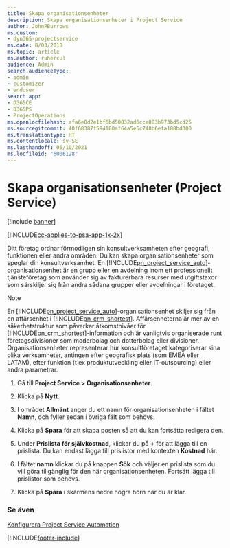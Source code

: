 ```yaml
---
title: Skapa organisationsenheter
description: Skapa organisationsenheter i Project Service
author: JohnPBurrows
ms.custom:
- dyn365-projectservice
ms.date: 8/03/2018
ms.topic: article
ms.author: ruhercul
audience: Admin
search.audienceType:
- admin
- customizer
- enduser
search.app:
- D365CE
- D365PS
- ProjectOperations
ms.openlocfilehash: afa6e0d2e1bf6bd50032ad6cce083b973bd5cd25
ms.sourcegitcommit: 40f68387f594180af64a5e5c748b6efa188bd300
ms.translationtype: HT
ms.contentlocale: sv-SE
ms.lasthandoff: 05/10/2021
ms.locfileid: "6006128"
---
```

# <a name="create-organizational-units-project-service"></a>Skapa organisationsenheter (Project Service)

[!include [banner](../includes/psa-now-project-operations.md)]

[!INCLUDE[cc-applies-to-psa-app-1x-2x](../includes/cc-applies-to-psa-app-1x-2x.md)]

Ditt företag ordnar förmodligen sin konsultverksamheten efter geografi, funktionen eller andra områden. Du kan skapa organisationsenheter som speglar din konsultverksamhet. En [!INCLUDE[pn_project_service_auto](../includes/pn-project-service-auto.md)]-organisationsenhet är en grupp eller en avdelning inom ett professionellt tjänsteföretag som använder sig av fakturerbara resurser med utgiftstaxor som särskiljer sig från andra sådana grupper eller avdelningar i företaget.  
  
> [!NOTE]
>  En [!INCLUDE[pn_project_service_auto](../includes/pn-project-service-auto.md)]-organisationsenhet skiljer sig från en affärsenhet i [!INCLUDE[pn_crm_shortest](../includes/pn-crm-shortest.md)]. Affärsenheterna är mer av en säkerhetstruktur som påverkar åtkomstnivåer för [!INCLUDE[pn_crm_shortest](../includes/pn-crm-shortest.md)]-information och är vanligtvis organiserade runt företagsdivisioner som moderbolag och dotterbolag eller divisioner. Organisationsenheter representerar hur konsultföretaget kategoriserar sina olika verksamheter, antingen efter geografisk plats (som EMEA eller LATAM), efter funktion (t ex produktutveckling eller IT-outsourcing) eller andra parametrar.  
  
1.  Gå till **Project Service > Organisationsenheter**.  
  
2.  Klicka på **Nytt**.  
  
3.  I området **Allmänt** anger du ett namn för organisationsenheten i fältet **Namn**, och fyller sedan i övriga fält som behövs.  
  
4.  Klicka på **Spara** för att skapa posten så att du kan fortsätta redigera den.  
  
5.  Under **Prislista för självkostnad**, klickar du på **+** för att lägga till en prislista. Du kan endast lägga till prislistor med kontexten **Kostnad** här.  
  
6.  I fältet **namn** klickar du på knappen **Sök** och väljer en prislista som du vill göra tillgänglig för den här organisationsenheten. Fortsätt lägga till prislistor som behövs.  
  
7.  Klicka på **Spara** i skärmens nedre högra hörn när du är klar.  
  
### <a name="see-also"></a>Se även  
 [Konfigurera Project Service Automation](../psa/configure.md)


[!INCLUDE[footer-include](../includes/footer-banner.md)]
